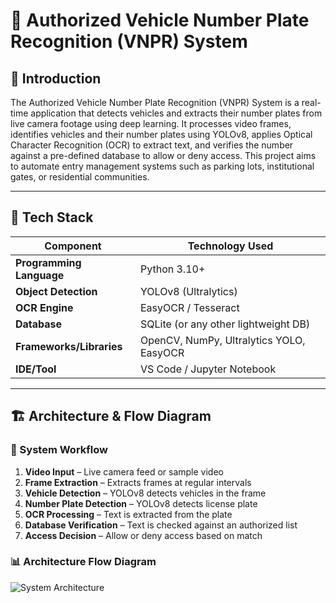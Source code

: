 # 🚗 Authorized Vehicle Number Plate Recognition (VNPR) System

## 📘 Introduction

The Authorized Vehicle Number Plate Recognition (VNPR) System is a real-time application that detects vehicles and extracts their number plates from live camera footage using deep learning. It processes video frames, identifies vehicles and their number plates using YOLOv8, applies Optical Character Recognition (OCR) to extract text, and verifies the number against a pre-defined database to allow or deny access. This project aims to automate entry management systems such as parking lots, institutional gates, or residential communities.

---

## 🧰 Tech Stack

| Component                  | Technology Used                  |
|---------------------------|----------------------------------|
| **Programming Language**  | Python 3.10+                      |
| **Object Detection**      | YOLOv8 (Ultralytics)             |
| **OCR Engine**            | EasyOCR / Tesseract              |
| **Database**              | SQLite (or any other lightweight DB) |
| **Frameworks/Libraries**  | OpenCV, NumPy, Ultralytics YOLO, EasyOCR |
| **IDE/Tool**              | VS Code / Jupyter Notebook       |

---

## 🏗️ Architecture & Flow Diagram

### 🔄 System Workflow

1. **Video Input** – Live camera feed or sample video
2. **Frame Extraction** – Extracts frames at regular intervals
3. **Vehicle Detection** – YOLOv8 detects vehicles in the frame
4. **Number Plate Detection** – YOLOv8 detects license plate
5. **OCR Processing** – Text is extracted from the plate
6. **Database Verification** – Text is checked against an authorized list
7. **Access Decision** – Allow or deny access based on match

### 📊 Architecture Flow Diagram
![System Architecture](images/how-to-make-a-research-poster.png)
